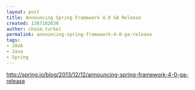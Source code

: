 ```yaml
---
layout: post
title: Announcing Spring Framework 4.0 GA Release
created: 1387182630
author: chaim.turkel
permalink: announcing-spring-framework-4-0-ga-release
tags:
- JAVA
- Java
- Spring
---
```

<p><a href="http://spring.io/blog/2013/12/12/announcing-spring-framework-4-0-ga-release">http://spring.io/blog/2013/12/12/announcing-spring-framework-4-0-ga-release</a></p>
